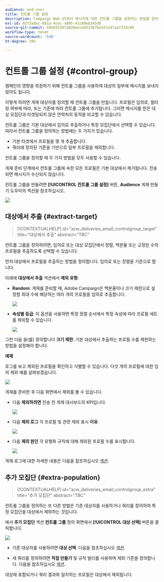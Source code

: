 ```yaml
---
audience: end-user
title: 컨트롤 그룹 설정
description: Campaign Web UI에서 메시지에 대한 컨트롤 그룹을 설정하는 방법을 알아봅니다
exl-id: 02f3adec-681a-4cec-a895-41c80eb345db
source-git-commit: 045025367a826eece052367be557e47aaf37dc99
workflow-type: tm+mt
source-wordcount: '536'
ht-degree: 39%

---
```


# 컨트롤 그룹 설정 {#control-group}

캠페인의 영향을 측정하기 위해 컨트롤 그룹을 사용하여 대상의 일부에 메시지를 보내지 않아도 됩니다.

이렇게 하려면 게재 대상자를 정의할 때 컨트롤 그룹을 만듭니다. 프로필은 임의로, 필터링 여부에 따라, 또는 기준에 따라 컨트롤 그룹에 추가됩니다. 그러면 메시지를 받은 대상 모집단과 타겟팅되지 않은 연락처의 동작을 비교할 수 있습니다.

컨트롤 그룹은 기본 대상에서 임의로 추출하거나 특정 모집단에서 선택할 수 있습니다. 따라서 컨트롤 그룹을 정의하는 방법에는 두 가지가 있습니다.

* 기본 타겟에서 프로필을 몇 개 추출합니다.
* 쿼리에 정의된 기준을 기반으로 일부 프로필을 제외합니다.

컨트롤 그룹을 정의할 때 두 가지 방법을 모두 사용할 수 있습니다.

게재 준비 단계에서 컨트롤 그룹에 속한 모든 프로필은 기본 대상에서 제거됩니다. 전송되면 메시지가 수신되지 않습니다.

컨트롤 그룹을 만들려면 **[!UICONTROL 컨트롤 그룹 설정]** 버튼, **Audience** 게재 만들기 도우미의 섹션을 참조하십시오.

![](assets/control-group1.png)

## 대상에서 추출 {#extract-target}

>[!CONTEXTUALHELP]
>id="acw_deliveries_email_controlgroup_target"
>title="대상에서 추출"
>abstract="TBC"

컨트롤 그룹을 정의하려면, 임의로 또는 대상 모집단에서 정렬, 백분율 또는 고정된 수의 프로필을 추출하도록 선택할 수 있습니다.

먼저 대상에서 프로필을 추출하는 방법을 정의합니다. 임의로 또는 정렬을 기준으로 합니다.

아래에 **대상에서 추출** 섹션에서 **제외 유형**:

* **Random**: 게재를 준비할 때, Adobe Campaign은 백분율이나 크기 제한으로 설정할 최대 수에 해당하는 여러 개의 프로필을 임의로 추출합니다.

   ![](assets/control-group.png)

* **속성별 등급**: 이 옵션을 사용하면 특정 정렬 순서에서 특정 속성에 따라 프로필 세트를 제외할 수 있습니다.

   ![](assets/control-group2.png)

그런 다음 을(를) 정의합니다 **크기 제한**: 기본 대상에서 추출하는 프로필 수를 제한하는 방법을 설정해야 합니다.

**예제**

로그를 보고 제외된 프로필을 확인하고 식별할 수 있습니다. 다섯 개의 프로필에 대한 임의 제외 예를 살펴보겠습니다.

![](assets/control-group4.png)

게재를 준비한 후 다음 화면에서 제외를 볼 수 있습니다.

* 다음 **제외하려면** 전송 전 게재 대시보드의 KPI입니다.

   ![](assets/control-group5.png)

* 다음 **제외 로그** 각 프로필 및 관련 제외 표시 **이유**.

   ![](assets/control-group6.png)

* 다음 **제외 원인** 각 유형화 규칙에 대해 제외된 프로필 수를 표시합니다.

   ![](assets/control-group7.png)

게재 로그에 대한 자세한 내용은 다음을 참조하십시오 [섹션](../monitor/delivery-logs.md).

## 추가 모집단 {#extra-population}

>[!CONTEXTUALHELP]
>id="acw_deliveries_email_controlgroup_extra"
>title="추가 모집단"
>abstract="TBC"

컨트롤 그룹을 정의하는 또 다른 방법은 기존 대상자를 사용하거나 쿼리를 정의하여 특정 모집단을 대상에서 제외하는 것입니다.

에서 **추가 모집단** 섹션 **컨트롤 그룹** 정의 화면에서 **[!UICONTROL 대상 선택]** 버튼을 클릭합니다.

![](assets/control-group3.png)

* 기존 대상자를 사용하려면 **대상 선택**. 다음을 참조하십시오 [섹션](add-audience.md).

* 새 쿼리를 정의하려면 **직접 만들기** 및 규칙 빌더를 사용하여 제외 기준을 정의합니다. 다음을 참조하십시오 [섹션](segment-builder.md).

대상에 포함되거나 쿼리 결과와 일치하는 프로필은 대상에서 제외됩니다.